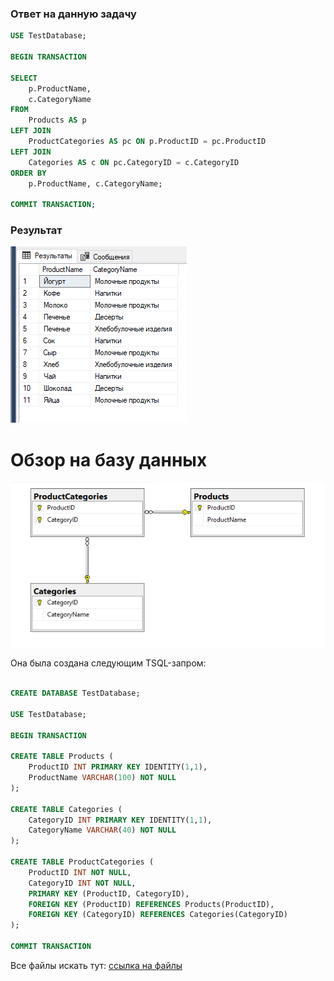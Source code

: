 ### Ответ на данную задачу

```sql
USE TestDatabase;

BEGIN TRANSACTION

SELECT 
    p.ProductName,
    c.CategoryName
FROM 
    Products AS p
LEFT JOIN 
    ProductCategories AS pc ON p.ProductID = pc.ProductID
LEFT JOIN 
    Categories AS c ON pc.CategoryID = c.CategoryID
ORDER BY 
    p.ProductName, c.CategoryName;

COMMIT TRANSACTION;
```
### Результат

<img src="./images/SelectedValues.PNG" />

# Обзор на базу данных

<img src="./images/DatabaseDiagram.PNG" />

Она была создана следующим TSQL-запром:

```sql

CREATE DATABASE TestDatabase;

USE TestDatabase;

BEGIN TRANSACTION

CREATE TABLE Products (
    ProductID INT PRIMARY KEY IDENTITY(1,1),
    ProductName VARCHAR(100) NOT NULL
);

CREATE TABLE Categories (
    CategoryID INT PRIMARY KEY IDENTITY(1,1),
    CategoryName VARCHAR(40) NOT NULL
);

CREATE TABLE ProductCategories (
    ProductID INT NOT NULL,
    CategoryID INT NOT NULL,
    PRIMARY KEY (ProductID, CategoryID),
    FOREIGN KEY (ProductID) REFERENCES Products(ProductID),
    FOREIGN KEY (CategoryID) REFERENCES Categories(CategoryID)
);

COMMIT TRANSACTION
```

Все файлы искать тут: [ссылка на файлы](https://github.com/Ivanplat/MindboxSecondTestTask/tree/main/SQL)